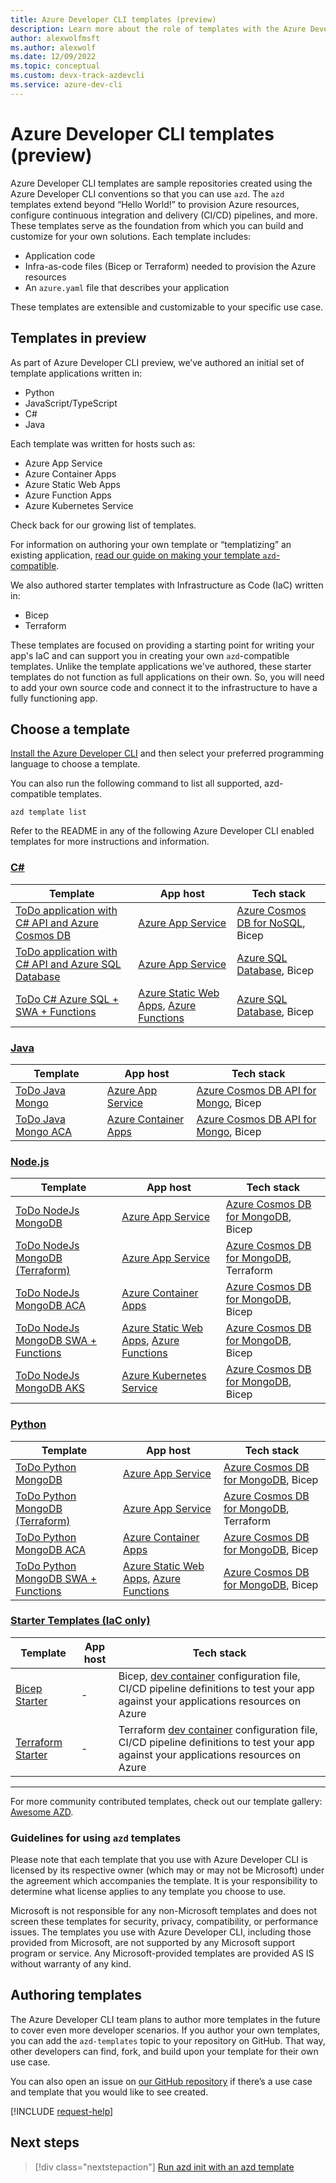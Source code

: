 ```yaml
---
title: Azure Developer CLI templates (preview)
description: Learn more about the role of templates with the Azure Developer CLI (azd).
author: alexwolfmsft
ms.author: alexwolf
ms.date: 12/09/2022
ms.topic: conceptual
ms.custom: devx-track-azdevcli
ms.service: azure-dev-cli
---
```


# Azure Developer CLI templates (preview)

Azure Developer CLI templates are sample repositories created using the Azure Developer CLI conventions so that you can use `azd`. The `azd` templates extend beyond “Hello World!” to provision Azure resources, configure continuous integration and delivery (CI/CD) pipelines, and more. These templates serve as the foundation from which you can build and customize for your own solutions. Each template includes:

- Application code
- Infra-as-code files (Bicep or Terraform) needed to provision the Azure resources
- An `azure.yaml` file that describes your application

These templates are extensible and customizable to your specific use case.

## Templates in preview

As part of Azure Developer CLI preview, we’ve authored an initial set of template applications written in:

- Python
- JavaScript/TypeScript
- C#
- Java

Each template was written for hosts such as:

- Azure App Service
- Azure Container Apps
- Azure Static Web Apps
- Azure Function Apps
- Azure Kubernetes Service

Check back for our growing list of templates.

For information on authoring your own template or “templatizing” an existing application, [read our guide on making your template `azd`-compatible](./make-azd-compatible.md).

We also authored starter templates with Infrastructure as Code (IaC) written in:
- Bicep
- Terraform

These templates are focused on providing a starting point for writing your app's IaC and can support you in creating your own `azd`-compatible templates. Unlike the template applications we've authored, these starter templates do not function as full applications on their own. So, you will need to add your own source code and connect it to the infrastructure to have a fully functioning app. 

## Choose a template

[Install the Azure Developer CLI](./install-azd.md) and then select your preferred programming language to choose a template.

You can also run the following command to list all supported, azd-compatible templates.

```azdeveloper
azd template list
```

Refer to the README in any of the following Azure Developer CLI enabled templates for more instructions and information.

### [C#](#tab/csharp)

| Template      | App host | Tech stack |
| ----------- | ----------| ----------- |
| [ToDo application with C# API and Azure Cosmos DB](https://github.com/Azure-Samples/todo-csharp-cosmos-sql) | [Azure App Service](/azure/app-service/) | [Azure Cosmos DB for NoSQL](/learn/modules/intro-to-azure-cosmos-db-core-api/), Bicep |
| [ToDo application with C# API and Azure SQL Database](https://github.com/azure-samples/todo-csharp-sql) | [Azure App Service](/azure/app-service/) | [Azure SQL Database](/azure/azure-sql/database/sql-database-paas-overview), Bicep |
| [ToDo C# Azure SQL + SWA + Functions](https://github.com/Azure-Samples/todo-csharp-sql-swa-func) | [Azure Static Web Apps](/azure/static-web-apps/), [Azure Functions](/azure/azure-functions/) | [Azure SQL Database](/azure/azure-sql/database/sql-database-paas-overview), Bicep |


### [Java](#tab/java)

| Template      | App host | Tech stack	 | 
| ----------- | ----------| ----------- | 
| [ToDo Java Mongo](https://github.com/Azure-Samples/todo-java-mongo) | [Azure App Service](/azure/app-service/) | [Azure Cosmos DB API for Mongo](/azure/cosmos-db/mongodb/mongodb-introduction), Bicep | 
| [ToDo Java Mongo ACA](https://github.com/Azure-Samples/todo-java-mongo-aca) | [Azure Container Apps](/azure/container-apps/overview) | [Azure Cosmos DB API for Mongo](/azure/cosmos-db/mongodb/mongodb-introduction), Bicep | 


### [Node.js](#tab/nodejs)

| Template      | App host | Tech stack |
| ----------- | ----------| ----------- |
| [ToDo NodeJs MongoDB](https://github.com/azure-samples/todo-nodejs-mongo) | [Azure App Service](/azure/app-service/) | [Azure Cosmos DB for MongoDB](/azure/cosmos-db/mongodb/mongodb-introduction), Bicep |  
| [ToDo NodeJs MongoDB (Terraform)](https://github.com/azure-samples/todo-nodejs-mongo-terraform) | [Azure App Service](/azure/app-service/) | [Azure Cosmos DB for MongoDB](/azure/cosmos-db/mongodb/mongodb-introduction), Terraform |  
| [ToDo NodeJs MongoDB ACA](https://github.com/azure-samples/todo-nodejs-mongo-aca) | [Azure Container Apps](/azure/container-apps/overview) | [Azure Cosmos DB for MongoDB](/azure/cosmos-db/mongodb/mongodb-introduction), Bicep |
| [ToDo NodeJs MongoDB SWA + Functions](https://github.com/azure-samples/todo-nodejs-mongo-swa-func) | [Azure Static Web Apps](/azure/static-web-apps/), [Azure Functions](/azure/azure-functions/) | [Azure Cosmos DB for MongoDB](/azure/cosmos-db/mongodb/mongodb-introduction), Bicep |
| [ToDo NodeJs MongoDB AKS](https://github.com/Azure-Samples/todo-nodejs-mongo-aks) |  [Azure Kubernetes Service](/azure/aks/) | [Azure Cosmos DB for MongoDB](/azure/cosmos-db/mongodb/mongodb-introduction), Bicep

### [Python](#tab/python)

| Template      | App host | Tech stack |
| ----------- | ----------| ----------- |
| [ToDo Python MongoDB](https://github.com/azure-samples/todo-python-mongo) | [Azure App Service](/azure/app-service/) | [Azure Cosmos DB for MongoDB](/azure/cosmos-db/mongodb/mongodb-introduction), Bicep  |  
| [ToDo Python MongoDB (Terraform)](https://github.com/Azure-Samples/todo-python-mongo-terraform) | [Azure App Service](/azure/app-service/) | [Azure Cosmos DB for MongoDB](/azure/cosmos-db/mongodb/mongodb-introduction), Terraform  |  
| [ToDo Python MongoDB ACA](https://github.com/azure-samples/todo-python-mongo-aca) | [Azure Container Apps](/azure/container-apps/overview) |  [Azure Cosmos DB for MongoDB](/azure/cosmos-db/mongodb/mongodb-introduction), Bicep |  
| [ToDo Python MongoDB SWA + Functions](https://github.com/azure-samples/todo-python-mongo-swa-func) | [Azure Static Web Apps](/azure/static-web-apps/), [Azure Functions](/azure/azure-functions/) |  [Azure Cosmos DB for MongoDB](/azure/cosmos-db/mongodb/mongodb-introduction), Bicep|

### [Starter Templates (IaC only)](#tab/starter-IaC)
| Template      | App host | Tech stack |
| ----------- | ----------| ----------- |
| [Bicep Starter](https://github.com/Azure-Samples/azd-starter-bicep) | - | Bicep, [dev container](https://containers.dev) configuration file, CI/CD pipeline definitions to test your app against your applications resources on Azure |  
| [Terraform Starter](https://github.com/Azure-Samples/azd-starter-terraform) | - | Terraform [dev container](https://containers.dev) configuration file, CI/CD pipeline definitions to test your app against your applications resources on Azure |  

---

For more community contributed templates, check out our template gallery: [Awesome AZD](https://aka.ms/awesome-azd).

### Guidelines for using `azd` templates

Please note that each template that you use with Azure Developer CLI is licensed by its respective owner (which may or may not be Microsoft) under the agreement which accompanies the template. It is your responsibility to determine what license applies to any template you choose to use. 

Microsoft is not responsible for any non-Microsoft templates and does not screen these templates for security, privacy, compatibility, or performance issues. The templates you use with Azure Developer CLI, including those provided from Microsoft, are not supported by any Microsoft support program or service. Any Microsoft-provided templates are provided AS IS without warranty of any kind.

## Authoring templates

The Azure Developer CLI team plans to author more templates in the future to cover even more developer scenarios. If you author your own templates, you can add the `azd-templates` topic to your repository on GitHub. That way, other developers can find, fork, and build upon your template for their own use case.

You can also open an issue on [our GitHub repository](https://github.com/Azure/azure-dev) if there’s a use case and template that you would like to see created.

[!INCLUDE [request-help](includes/request-help.md)]

## Next steps

> [!div class="nextstepaction"]
> [Run azd init with an azd template](./get-started.md)
